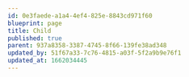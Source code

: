 ```yaml
---
id: 0e3faede-a1a4-4ef4-825e-8843cd971f60
blueprint: page
title: Child
published: true
parent: 937a8358-3387-4745-8f66-139fe38ad348
updated_by: 51f67a33-7c76-4815-a03f-5f2a9b9e76f1
updated_at: 1662034445
---
```

